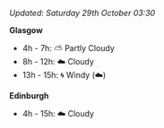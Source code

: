 *Updated: Saturday 29th October 03:30*

**Glasgow**

* 4h - 7h: :partly_sunny: Partly Cloudy
* 8h - 12h: :cloud: Cloudy
* 13h - 15h: :cyclone: Windy (:cloud:)

**Edinburgh**

* 4h - 15h: :cloud: Cloudy
